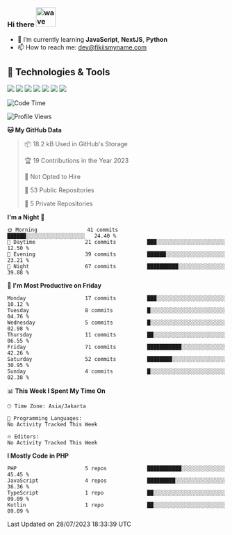 ### Hi there <img src="https://i.ibb.co/q0Hx1KK/wave.gif" alt="wave" width="45px">

- 🌱 I’m currently learning **JavaScript**, **NextJS**, **Python**
- 📫 How to reach me: dev@fikiismyname.com

## 🔧 Technologies & Tools

![](https://img.shields.io/badge/OS-Linux-informational?style=flat&logo=linux&logoColor=white&color=2bbc8a)
![](https://img.shields.io/badge/OS-Windows-informational?style=flat&logo=windows&logoColor=white&color=2bbc8a)
![](https://img.shields.io/badge/OS-Android-informational?style=flat&logo=android&logoColor=white&color=2bbc8a)
![](https://img.shields.io/badge/Code-JavaScript-informational?style=flat&logo=javascript&logoColor=white&color=2bbc8a)
![](https://img.shields.io/badge/Code-Python-informational?style=flat&logo=python&logoColor=white&color=2bbc8a)
![](https://img.shields.io/badge/Code-Next-informational?style=flat&logo=next.js&logoColor=white&color=2bbc8a)
![](https://img.shields.io/badge/Shell-Bash-informational?style=flat&logo=gnu-bash&logoColor=white&color=2bbc8a)

<!--START_SECTION:waka-->
![Code Time](http://img.shields.io/badge/Code%20Time-129%20hrs%2053%20mins-blue)

![Profile Views](http://img.shields.io/badge/Profile%20Views-0-blue)

**🐱 My GitHub Data** 

> 📦 18.2 kB Used in GitHub's Storage 
 > 
> 🏆 19 Contributions in the Year 2023
 > 
> 🚫 Not Opted to Hire
 > 
> 📜 53 Public Repositories 
 > 
> 🔑 5 Private Repositories 
 > 
**I'm a Night 🦉** 

```text
🌞 Morning                41 commits          ██████░░░░░░░░░░░░░░░░░░░   24.40 % 
🌆 Daytime                21 commits          ███░░░░░░░░░░░░░░░░░░░░░░   12.50 % 
🌃 Evening                39 commits          ██████░░░░░░░░░░░░░░░░░░░   23.21 % 
🌙 Night                  67 commits          ██████████░░░░░░░░░░░░░░░   39.88 % 
```
📅 **I'm Most Productive on Friday** 

```text
Monday                   17 commits          ███░░░░░░░░░░░░░░░░░░░░░░   10.12 % 
Tuesday                  8 commits           █░░░░░░░░░░░░░░░░░░░░░░░░   04.76 % 
Wednesday                5 commits           █░░░░░░░░░░░░░░░░░░░░░░░░   02.98 % 
Thursday                 11 commits          ██░░░░░░░░░░░░░░░░░░░░░░░   06.55 % 
Friday                   71 commits          ███████████░░░░░░░░░░░░░░   42.26 % 
Saturday                 52 commits          ████████░░░░░░░░░░░░░░░░░   30.95 % 
Sunday                   4 commits           █░░░░░░░░░░░░░░░░░░░░░░░░   02.38 % 
```


📊 **This Week I Spent My Time On** 

```text
🕑︎ Time Zone: Asia/Jakarta

💬 Programming Languages: 
No Activity Tracked This Week

🔥 Editors: 
No Activity Tracked This Week
```

**I Mostly Code in PHP** 

```text
PHP                      5 repos             ███████████░░░░░░░░░░░░░░   45.45 % 
JavaScript               4 repos             █████████░░░░░░░░░░░░░░░░   36.36 % 
TypeScript               1 repo              ██░░░░░░░░░░░░░░░░░░░░░░░   09.09 % 
Kotlin                   1 repo              ██░░░░░░░░░░░░░░░░░░░░░░░   09.09 % 
```




 Last Updated on 28/07/2023 18:33:39 UTC
<!--END_SECTION:waka-->
